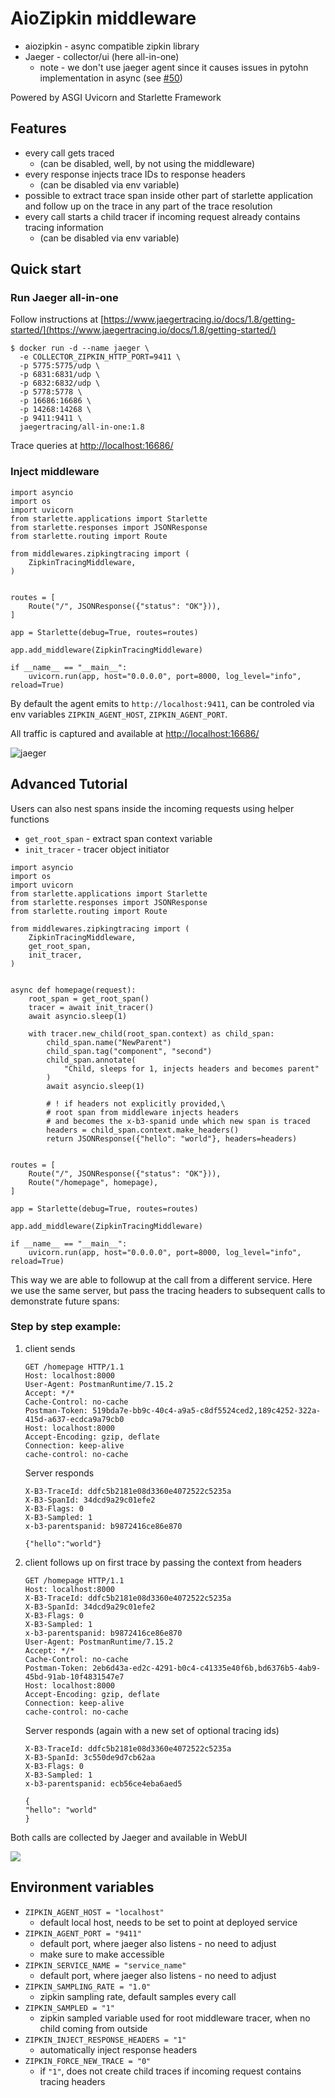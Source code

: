 # AioZipkin middleware

- aiozipkin - async compatible zipkin library
- Jaeger - collector/ui (here all-in-one)
  - note - we don't use jaeger agent since it causes issues in pytohn implementation in async (see [#50](https://github.com/jaegertracing/jaeger-client-python/issues/50))

Powered by ASGI Uvicorn and Starlette Framework

## Features
- every call gets traced 
    - (can be disabled, well, by not using the middleware)
- every response injects trace IDs to response headers 
    - (can be disabled via env variable)
- possible to extract trace span inside other part of starlette application and follow up on the trace in any part of the trace resolution
- every call starts a child tracer if incoming request already contains tracing information 
    - (can be disabled via env variable)

## Quick start

### Run Jaeger all-in-one

Follow instructions at [https://www.jaegertracing.io/docs/1.8/getting-started/](https://www.jaegertracing.io/docs/1.8/getting-started/)

```
$ docker run -d --name jaeger \
  -e COLLECTOR_ZIPKIN_HTTP_PORT=9411 \
  -p 5775:5775/udp \
  -p 6831:6831/udp \
  -p 6832:6832/udp \
  -p 5778:5778 \
  -p 16686:16686 \
  -p 14268:14268 \
  -p 9411:9411 \
  jaegertracing/all-in-one:1.8
```

Trace queries at [http://localhost:16686/](http://localhost:16686/)

### Inject middleware

```
import asyncio
import os
import uvicorn
from starlette.applications import Starlette
from starlette.responses import JSONResponse
from starlette.routing import Route

from middlewares.zipkingtracing import (
    ZipkinTracingMiddleware,
)


routes = [
    Route("/", JSONResponse({"status": "OK"})),
]

app = Starlette(debug=True, routes=routes)

app.add_middleware(ZipkinTracingMiddleware)

if __name__ == "__main__":
    uvicorn.run(app, host="0.0.0.0", port=8000, log_level="info", reload=True)
```

By default the agent emits to `http://localhost:9411`, can be controled via env variables `ZIPKIN_AGENT_HOST`, `ZIPKIN_AGENT_PORT`.

All traffic is captured and available at [http://localhost:16686/](http://localhost:16686/)

![jaeger](jaeger.PNG)

## Advanced Tutorial

Users can also nest spans inside the incoming requests using helper functions

- `get_root_span` - extract span context variable
- `init_tracer` - tracer object initiator

```
import asyncio
import os
import uvicorn
from starlette.applications import Starlette
from starlette.responses import JSONResponse
from starlette.routing import Route

from middlewares.zipkingtracing import (
    ZipkinTracingMiddleware,
    get_root_span,
    init_tracer,
)


async def homepage(request):
    root_span = get_root_span()
    tracer = await init_tracer()
    await asyncio.sleep(1)

    with tracer.new_child(root_span.context) as child_span:
        child_span.name("NewParent")
        child_span.tag("component", "second")
        child_span.annotate(
            "Child, sleeps for 1, injects headers and becomes parent"
        )
        await asyncio.sleep(1)

        # ! if headers not explicitly provided,\
        # root span from middleware injects headers
        # and becomes the x-b3-spanid unde which new span is traced
        headers = child_span.context.make_headers()
        return JSONResponse({"hello": "world"}, headers=headers)


routes = [
    Route("/", JSONResponse({"status": "OK"})),
    Route("/homepage", homepage),
]

app = Starlette(debug=True, routes=routes)

app.add_middleware(ZipkinTracingMiddleware)

if __name__ == "__main__":
    uvicorn.run(app, host="0.0.0.0", port=8000, log_level="info", reload=True)
```

This way we are able to followup at the call from a different service. Here we use the same server, but pass the tracing headers to subsequent calls to demonstrate future spans:

### Step by step example:

1. client sends

   ```
   GET /homepage HTTP/1.1
   Host: localhost:8000
   User-Agent: PostmanRuntime/7.15.2
   Accept: */*
   Cache-Control: no-cache
   Postman-Token: 519bda7e-bb9c-40c4-a9a5-c8df5524ced2,189c4252-322a-415d-a637-ecdca9a79cb0
   Host: localhost:8000
   Accept-Encoding: gzip, deflate
   Connection: keep-alive
   cache-control: no-cache
   ```

   Server responds

   ```
   X-B3-TraceId: ddfc5b2181e08d3360e4072522c5235a
   X-B3-SpanId: 34dcd9a29c01efe2
   X-B3-Flags: 0
   X-B3-Sampled: 1
   x-b3-parentspanid: b9872416ce86e870

   {"hello":"world"}
   ```

2. client follows up on first trace by passing the context from headers

   ```
   GET /homepage HTTP/1.1
   Host: localhost:8000
   X-B3-TraceId: ddfc5b2181e08d3360e4072522c5235a
   X-B3-SpanId: 34dcd9a29c01efe2
   X-B3-Flags: 0
   X-B3-Sampled: 1
   x-b3-parentspanid: b9872416ce86e870
   User-Agent: PostmanRuntime/7.15.2
   Accept: */*
   Cache-Control: no-cache
   Postman-Token: 2eb6d43a-ed2c-4291-b0c4-c41335e40f6b,bd6376b5-4ab9-45bd-91ab-10f4831547e7
   Host: localhost:8000
   Accept-Encoding: gzip, deflate
   Connection: keep-alive
   cache-control: no-cache
   ```

   Server responds (again with a new set of optional tracing ids)

   ```
   X-B3-TraceId: ddfc5b2181e08d3360e4072522c5235a
   X-B3-SpanId: 3c550de9d7cb62aa
   X-B3-Flags: 0
   X-B3-Sampled: 1
   x-b3-parentspanid: ecb56ce4eba6aed5

   {
   "hello": "world"
   }
   ```

Both calls are collected by Jaeger and available in WebUI

![](step_by_step.PNG)

## Environment variables

- `ZIPKIN_AGENT_HOST = "localhost"`
  - default local host, needs to be set to point at deployed service
- `ZIPKIN_AGENT_PORT = "9411"`
  - default port, where jaeger also listens - no need to adjust
  - make sure to make accessible
- `ZIPKIN_SERVICE_NAME = "service_name"`
  - default port, where jaeger also listens - no need to adjust
- `ZIPKIN_SAMPLING_RATE = "1.0"`
  - zipkin sampling rate, default samples every call
- `ZIPKIN_SAMPLED = "1"`
  - zipkin sampled variable used for root middleware tracer, when no child coming from outside
- `ZIPKIN_INJECT_RESPONSE_HEADERS = "1"`
    - automatically inject response headers 
- `ZIPKIN_FORCE_NEW_TRACE = "0"`
    - if `"1"`, does not create child traces if incoming request contains tracing headers